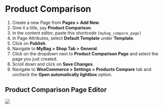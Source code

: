 # Product Comparison

1. Create a new Page from **Pages > Add New**.
2. Give it a title, say **Product Comparison**.
3. In the content editor, paste this shortcode `[mybag_compare_page]`
4. In Page Attributes, select **Default Template** under **Template**.
5. Click on **Publish**.
6. Navigate to **MyBag > Shop Tab > General**.
7. Click on the dropdown next to **Product Comparison Page** and select the page you just created.
8. Scroll down and click on **Save Changes**.
9. Navigate to **WooCommerce > Settings > Products Compare** tab and uncheck the **Open automatically lightbox** option.

## Product Comparison Page Editor

![](http://transvelo.github.io/unicase/docs/images/page-product-comparison.png)




